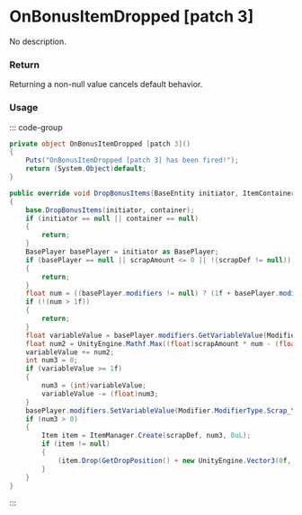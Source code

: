 <Badge type="danger" text="Carbon Compatible"/><Badge type="warning" text="Oxide Compatible"/>
# OnBonusItemDropped [patch 3]
No description.
### Return
Returning a non-null value cancels default behavior.

### Usage
::: code-group
```csharp [Example]
private object OnBonusItemDropped [patch 3]()
{
	Puts("OnBonusItemDropped [patch 3] has been fired!");
	return (System.Object)default;
}
```
```csharp [Source — Assembly-CSharp @ LootContainer]
public override void DropBonusItems(BaseEntity initiator, ItemContainer container)
{
	base.DropBonusItems(initiator, container);
	if (initiator == null || container == null)
	{
		return;
	}
	BasePlayer basePlayer = initiator as BasePlayer;
	if (basePlayer == null || scrapAmount <= 0 || !(scrapDef != null))
	{
		return;
	}
	float num = ((basePlayer.modifiers != null) ? (1f + basePlayer.modifiers.GetValue(Modifier.ModifierType.Scrap_Yield)) : 0f);
	if (!(num > 1f))
	{
		return;
	}
	float variableValue = basePlayer.modifiers.GetVariableValue(Modifier.ModifierType.Scrap_Yield, 0f);
	float num2 = UnityEngine.Mathf.Max((float)scrapAmount * num - (float)scrapAmount, 0f);
	variableValue += num2;
	int num3 = 0;
	if (variableValue >= 1f)
	{
		num3 = (int)variableValue;
		variableValue -= (float)num3;
	}
	basePlayer.modifiers.SetVariableValue(Modifier.ModifierType.Scrap_Yield, variableValue);
	if (num3 > 0)
	{
		Item item = ItemManager.Create(scrapDef, num3, 0uL);
		if (item != null)
		{
			(item.Drop(GetDropPosition() + new UnityEngine.Vector3(0f, 0.5f, 0f), GetInheritedDropVelocity()) as DroppedItem).DropReason = DroppedItem.DropReasonEnum.Loot;
		}
	}
}

```
:::
